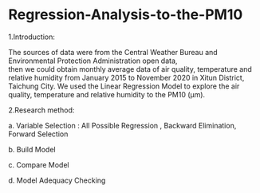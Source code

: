 # Regression-Analysis-to-the-PM10
1.Introduction:

The sources of data were from the Central Weather Bureau and Environmental Protection Administration open data,  
then we could obtain monthly average data of air quality, temperature and relative humidity from January 2015 
to November 2020 in Xitun District,  Taichung City.
We used the Linear Regression Model to explore the air quality, 
temperature and relative humidity to the PM10 (μm).

2.Research method:

a. Variable Selection : All Possible Regression , Backward Elimination, Forward Selection 

b. Build Model

c. Compare Model

d. Model Adequacy Checking












